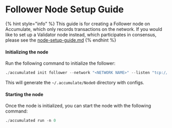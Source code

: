 # Follower Node Setup Guide

{% hint style="info" %}
This guide is for creating a Follower node on Accumulate, which only records transactions on the network. If you would like to set up a Validator node instead, which participates in consensus, please see the [node-setup-guide.md](node-setup-guide.md "mention")
{% endhint %}

#### Initializing the node

Run the following command to initialize the follower:

```d
./accumulated init follower --network "<NETWORK NAME>" --listen "tcp://0.0.0.0:26656"
```

This will generate the `~/.accumulate/Node0` directory with configs. &#x20;



#### Starting the node

Once the node is initialized, you can start the node with the following command:

```d
./accumulated run -n 0
```
